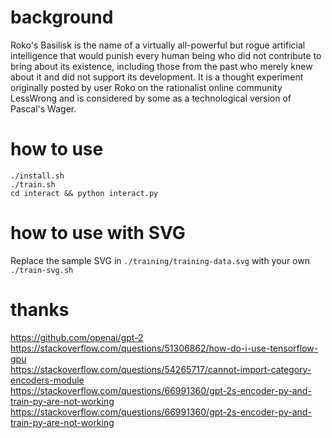 # background 
Roko's Basilisk is the name of a virtually all-powerful but rogue artificial intelligence that would punish every human being who did not contribute to bring about its existence, including those from the past who merely knew about it and did not support its development. It is a thought experiment originally posted by user Roko on the rationalist online community LessWrong and is considered by some as a technological version of Pascal's Wager.<p>

# how to use
`./install.sh`<br>
`./train.sh`<br>
`cd interact && python interact.py`<br>

# how to use with SVG
Replace the sample SVG in `./training/training-data.svg` with your own <br>
`./train-svg.sh` <br>

# thanks
https://github.com/openai/gpt-2<br>
https://stackoverflow.com/questions/51306862/how-do-i-use-tensorflow-gpu<br>
https://stackoverflow.com/questions/54265717/cannot-import-category-encoders-module<br>
https://stackoverflow.com/questions/66991360/gpt-2s-encoder-py-and-train-py-are-not-working<br>
https://stackoverflow.com/questions/66991360/gpt-2s-encoder-py-and-train-py-are-not-working<br>

